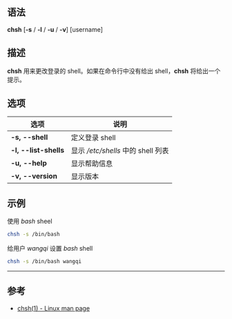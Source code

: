## 语法

**chsh** [**-s** / **-l** / **-u** / **-v**] [username]

## 描述

**chsh** 用来更改登录的 shell。如果在命令行中没有给出 shell，**chsh** 将给出一个提示。

## 选项

| 选项 | 说明 |
| --- | --- |
| **-s, --shell** | 定义登录 shell |
| **-l, --list-shells** | 显示 */etc/shells* 中的 shell 列表 |
| **-u, --help** | 显示帮助信息 |
| **-v, --version** | 显示版本 |

## 示例

使用 *bash* sheel

```bash
chsh -s /bin/bash
```

给用户 *wangqi* 设置 *bash* shell

```bash
chsh -s /bin/bash wangqi
```

---

## 参考

- [chsh(1) - Linux man page](https://linux.die.net/man/1/chsh)